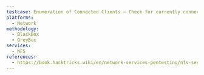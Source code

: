```yaml
---
testcase: Enumeration of Connected Clients – Check for currently connected clients and their mounts using showmount -a <IP>
platforms: 
  - Network
methodology: 
  - BlackBox
  - GreyBox
services:
  - NFS
references:
  - https://book.hacktricks.wiki/en/network-services-pentesting/nfs-service-pentesting.html
---
```

